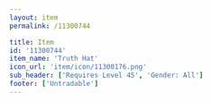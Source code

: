 ```yaml
---
layout: item
permalink: /11300744

title: Item
id: '11300744'
item_name: 'Truth Hat'
icon_url: 'item/icon/11300176.png'
sub_header: ['Requires Level 45', 'Gender: All']
footer: ['Untradable']
---
```

